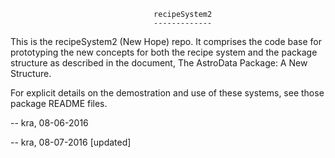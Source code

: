 
                                    recipeSystem2
                                    -------------

This is the recipeSystem2 (New Hope) repo. It comprises the code base for 
prototyping the new concepts for both the recipe system and the package structure
as described in the document, The AstroData Package: A New Structure.

For explicit details on the demostration and use of these systems, see those
package README files.

-- kra, 08-06-2016

-- kra, 08-07-2016 [updated]
